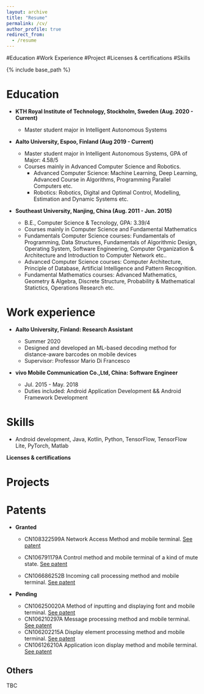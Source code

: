 ```yaml
---
layout: archive
title: "Resume"
permalink: /cv/
author_profile: true
redirect_from:
  - /resume
---
```


#Education
#Work Experience
#Project
#Licenses & certifications
#Skills

{% include base_path %}


**Education**
======
* **KTH Royal Institute of Technology, Stockholm, Sweden (Aug. 2020 - Current)**
	* Master student major in Intelligent Autonomous Systems

* **Aalto University, Espoo, Finland (Aug 2019 - Current)**
	* Master student major in Intelligent Autonomous Systems, GPA of Major: 4.58/5
	* Courses mainly in Advanced Computer Science and Robotics.
		* Advanced Computer Science: Machine Learning, Deep Learning, Advanced Course in Algorithms, Programming Parallel Computers etc.
		* Robotics: Robotics, Digital and Optimal Control, Modelling, Estimation and Dynamic Systems etc.
*  **Southeast University, Nanjing, China (Aug. 2011 - Jun. 2015)**
	* B.E., Computer Science & Tecnology, GPA: 3.39/4
	* Courses mainly in Computer Science and Fundamental Mathematics
	* Fundamentals Computer Science courses: Fundamentals of Programming, Data Structures, Fundamentals of Algorithmic Design, Operating System, Software Engineering, Computer Organization & Architecture and Introduction to Computer Network etc..
	* Advanced Computer Science courses: Computer Architecture, Principle of Database, Artificial Intelligence and Pattern Recognition. 
	* Fundamental Mathematics courses: Advanced Mathematics, Geometry & Algebra, Discrete Structure, Probability & Mathematical Statictics, Operations Research etc.
	
**Work experience**
======
* **Aalto University, Finland: Research Assistant**
  * Summer 2020
  * Designed and developed an ML-based decoding method for distance-aware barcodes on mobile devices
  * Supervisor: Professor Mario Di Francesco

* **vivo Mobile Communication Co.,Ltd, China: Software Engineer**
  * Jul. 2015 - May. 2018
  * Duties included: Android Application Development && Android Framework Development
  
**Skills**
======
* Android development, Java, Kotlin, Python, TensorFlow, TensorFlow Lite, PyTorch, Matlab

**Licenses & certifications**


**Projects**
======

**Patents**
======

* **Granted**
	*  CN108322599A Network Access Method and mobile terminal. [See patent](https://worldwide.espacenet.com/patent/search/family/062887370/publication/CN108322599A?q=CN108322599A&called_by=epo.org)

	* CN106791179A Control method and mobile terminal of a kind of mute state. [See patent](https://worldwide.espacenet.com/patent/search/family/058944602/publication/CN106791179A?q=CN106791179A&called_by=epo.org)
  	
	* CN106686252B Incoming call processing method and mobile terminal. [See patent](https://worldwide.espacenet.com/patent/search/family/058861401/publication/CN106686252A?q=CN106686252B&called_by=epo.org)
  
* **Pending**
	
	*  CN106250020A Method of inputting and displaying font and mobile terminal. [See patent](https://worldwide.espacenet.com/patent/search/family/057605775/publication/CN106250020A?q=CN106250020A&called_by=epo.org)
	*  CN106210297A Message processing method and mobile terminal. [See patent](https://worldwide.espacenet.com/patent/search/family/057464995/publication/CN106210297A?q=CN106210297A&called_by=epo.org)
	*  CN106202215A Display element processing method and mobile terminal. [See patent](https://worldwide.espacenet.com/patent/search/family/057461724/publication/CN106202215A?q=CN106202215A&called_by=epo.org)
	*  CN106126210A Application icon display method and mobile terminal. [See patent](https://worldwide.espacenet.com/patent/search/family/057470678/publication/CN106126210A?q=CN106126210A&called_by=epo.org)
  
Others
------
TBC
